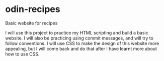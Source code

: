# odin-recipes

Basic website for recipes

I will use this project to practice my HTML scripting and build a basic website. I will also be practicing using commit messages, and will try to follow conventions.
I will use CSS to make the design of this website more appealing, but I will come back and do that after I have learnt more about how to use CSS.